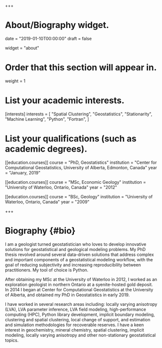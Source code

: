 +++
# About/Biography widget.

date = "2019-01-10T00:00:00"
draft = false

widget = "about"

# Order that this section will appear in.
weight = 1

# List your academic interests.
[interests]
  interests = [
    "Spatial Clustering",
    "Geostatistics",
    "Stationarity",
    "Machine Learning",
    "Python",
    "Fortran",
  ]

# List your qualifications (such as academic degrees).
[[education.courses]]
  course = "PhD, Geostatistics"
  institution = "Center for Computational Geostatistics, University of Alberta, Edmonton, Canada"
  year = "January, 2019"

[[education.courses]]
  course = "MSc, Economic Geology"
  institution = "University of Waterloo, Ontario, Canada"
  year = "2012"

[[education.courses]]
  course = "BSc, Geology"
  institution = "University of Waterloo, Ontario, Canada"
  year = "2009"

+++

# Biography {#bio}

I am a geologist turned geostatistician who loves to develop innovative solutions for geostatistical and geological modeling problems. My PhD thesis revolved around several data-driven solutions that address complex and important components of a geostatistical modeling workflow, with the goal of reducing subjectivity and increasing reproducibility between practitioners. My tool of choice is Python.

After obtaining my MSc at the University of Waterloo in 2012, I worked as an exploration geologist in northern Ontario at a syenite-hosted gold deposit. In 2014 I began at Center for Computational Geostatistics at the University of Alberta, and obtained my PhD in Geostatistics in early 2019.

I have worked in several research areas including: locally varying anisotropy (LVA), LVA parameter inference, LVA field modeling, high-performance computing (HPC), Python library development, implicit boundary modeling, clustering and spatial clustering, local change of support, and estimation and simulation methodologies for recoverable reserves. I have a keen interest in geochemistry, mineral chemistry, spatial clustering, implicit modeling, locally varying anisotropy and other non-stationary geostatistical topics.
